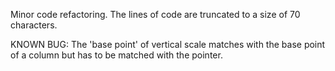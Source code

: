 Minor code refactoring.
The lines of code are truncated to a size of 70 characters.



KNOWN BUG:
The 'base point' of vertical scale matches with the base point of a
column but has to be matched with the pointer.